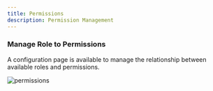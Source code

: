 ```yaml
---
title: Permissions
description: Permission Management
---
```


### Manage Role to Permissions  

A configuration page is available to manage the relationship between available roles and permissions.  

![permissions](/img/examples/permission_config.png)
